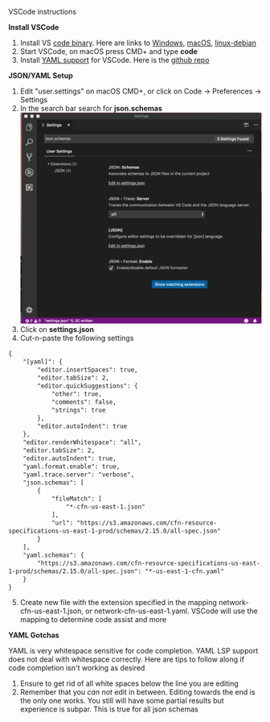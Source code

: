 VSCode instructions 

**Install VSCode**

1. Install VS [code binary](https://code.visualstudio.com/). Here are links to [Windows](https://aka.ms/win32-user-stable), [macOS](ihttps://go.microsoft.com/fwlink/?LinkID=620882), [linux-debian](ihttps://go.microsoft.com/fwlink/?LinkID=760868)
2. Start VSCode, on macOS press CMD+<SPACE> and type __code__
3. Install [YAML support](https://marketplace.visualstudio.com/items?itemName=redhat.vscode-yaml) for VSCode. Here is the [github repo](https://github.com/redhat-developer/vscode-yaml)

**JSON/YAML Setup**

1. Edit "user.settings" on macOS CMD+, or click on Code -> Preferences -> Settings
2. In the search bar search for __json.schemas__ ![VS-Code-Setup](../images/VS-JsonSettings.png)
3. Click on __settings.json__
4. Cut-n-paste the following settings
```
{
    "[yaml]": {
        "editor.insertSpaces": true,
        "editor.tabSize": 2,
        "editor.quickSuggestions": {
            "other": true,
            "comments": false,
            "strings": true
        },
        "editor.autoIndent": true
    },
    "editor.renderWhitespace": "all",
    "editor.tabSize": 2,
    "editor.autoIndent": true,
    "yaml.format.enable": true,
    "yaml.trace.server": "verbose",
    "json.schemas": [
        {
            "fileMatch": [
                "*-cfn-us-east-1.json"
            ],
            "url": "https://s3.amazonaws.com/cfn-resource-specifications-us-east-1-prod/schemas/2.15.0/all-spec.json"
        }
    ],
    "yaml.schemas": {
        "https://s3.amazonaws.com/cfn-resource-specifications-us-east-1-prod/schemas/2.15.0/all-spec.json": "*-us-east-1-cfn.yaml"
    }
}
```
5. Create new file with the extension specified in the mapping network-cfn-us-east-1.json, or network-cfn-us-east-1.yaml. VSCode will use the mapping to determine code assist and more

**YAML Gotchas**

YAML is very whitespace sensitive for code completion. YAML LSP support does not deal with whitespace correctly. Here are tips to follow along if code completion isn't working as desired 

1. Ensure to get rid of all white spaces below the line you are editing 
2. Remember that you _can not_ edit in between. Editing towards the end is the only one works. You still will have some partial results but experience is subpar. This is true for all json schemas
